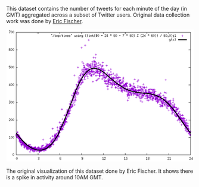 This dataset contains the number of tweets for each minute of the day (in GMT) aggregated across a subset of Twitter users. Original data collection work was done by [Eric Fischer](https://twitter.com/enf).

![](Eric_Fischer_Viz.png)

The original visualization of this dataset done by Eric Fischer. It shows there is a spike in activity around 10AM GMT.
